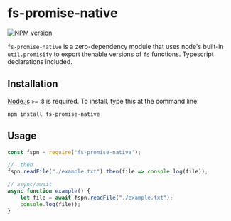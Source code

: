 # fs-promise-native

[![NPM version](https://img.shields.io/npm/v/fs-promise-native.svg?style=flat-square)](https://www.npmjs.com/package/fs-promise-native)

`fs-promise-native` is a zero-dependency module that uses node's built-in `util.promisify` to export thenable versions of `fs` functions. Typescript declarations included.

## Installation

[Node.js](http://nodejs.org/) `>= 8` is required. To install, type this at the command line:
```shell
npm install fs-promise-native
```


## Usage

```js
const fspn = require('fs-promise-native');

// .then
fspn.readFile("./example.txt").then(file => console.log(file));

// async/await
async function example() {
    let file = await fspn.readFile("./example.txt");
    console.log(file));
}

```
